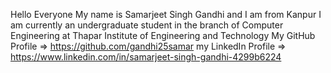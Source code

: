 Hello Everyone
My name is Samarjeet Singh Gandhi and I am from Kanpur
I am currently an undergraduate student in the branch of Computer Engineering at Thapar Institute of Engineering and Technology
My GitHub Profile => https://github.com/gandhi25samar
my LinkedIn Profile => https://www.linkedin.com/in/samarjeet-singh-gandhi-4299b6224
